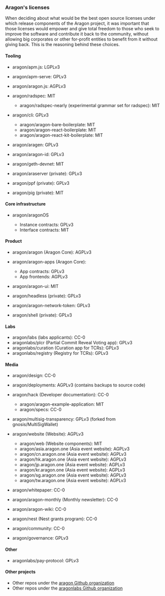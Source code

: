 ### Aragon's licenses

When deciding about what would be the best open source licenses under which release components of the Aragon project, it was important that those licenses would empower and give total freedom to those who seek to improve the software and contribute it back to the community, without allowing big corporates or other for-profit entities to benefit from it without giving back. This is the reasoning behind these choices.

#### Tooling

- aragon/apm.js: LGPLv3

- aragon/apm-serve: GPLv3

- aragon/aragon.js: AGPLv3

- aragon/radspec: MIT
  - aragon/radspec-nearly (experimental grammar set for radspec): MIT

- aragon/cli: GPLv3

  - aragon/aragon-bare-boilerplate: MIT
  - aragon/aragon-react-boilerplate: MIT
  - aragon/aragon-react-kit-boilerplate: MIT

- aragon/aragen: GPLv3

- aragon/aragon-id: GPLv3

- aragon/geth-devnet: MIT

- aragon/araserver (private): GPLv3

- aragon/ppf (private): GPLv3

- aragon/pig (private): MIT

 

#### Core infrastructure

- aragon/aragonOS

  - Instance contracts: GPLv3
  - Interface contracts: MIT

 

#### Product 

- aragon/aragon (Aragon Core): AGPLv3

- aragon/aragon-apps (Aragon Core):

  - App contracts: GPLv3
  - App frontends: AGPLv3

- aragon/aragon-ui: MIT

- aragon/headless (private): GPLv3

- aragon/aragon-network-token: GPLv3

- aragon/shell (private): GPLv3

 

#### Labs

- aragon/labs (labs applicants): CC-0
- aragonlabs/plcr (Partial Commit Reveal Voting app): GPLv3
- aragonlabs/curation (Curation app for TCRs): GPLv3
- aragonlabs/registry (Registry for TCRs): GPLv3



#### Media

- aragon/design: CC-0

- aragon/deployments: AGPLv3 (contains backups to source code)

- aragon/hack (Developer documentation): CC-0

  - aragon/aragon-example-application: MIT
  - aragon/specs: CC-0

- aragon/multisig-transparency: GPLv3 (forked from gnosis/MultiSigWallet)

- aragon/website (Website): AGPLv3

  - aragon/web (Website components): MIT
  - aragon/asia.aragon.one (Asia event website): AGPLv3
  - aragon/cn.aragon.one (Asia event website): AGPLv3
  - aragon/hk.aragon.one (Asia event website): AGPLv3
  - aragon/jp.aragon.one (Asia event website): AGPLv3
  - aragon/kr.aragon.one (Asia event website): AGPLv3
  - aragon/sg.aragon.one (Asia event website): AGPLv3
  - aragon/tw.aragon.one (Asia event website): AGPLv3

- aragon/whitepaper: CC-0

- aragon/aragon-monthly (Monthly newsletter): CC-0

- aragon/aragon-wiki: CC-0

- aragon/nest (Nest grants program): CC-0

- aragon/community: CC-0

- aragon/governance: GPLv3

  


#### Other

- aragonlabs/pay-protocol: GPLv3

 

#### Other projects

- Other repos under the [aragon Github organization](https://github.com/aragon)
- Other repos under the [aragonlabs Github organization](https://github.com/aragonlabs)
